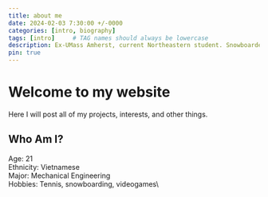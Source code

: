 ```yaml
---
title: about me
date: 2024-02-03 7:30:00 +/-0000
categories: [intro, biography]
tags: [intro]     # TAG names should always be lowercase
description: Ex-UMass Amherst, current Northeastern student. Snowboarder. Interested in robotics and robotic applications. Sometimes I make things with my friends. New website!
pin: true
---
```




# Welcome to my website

Here I will post all of my projects, interests, and other things. 

## Who Am I?

Age: 21\
Ethnicity: Vietnamese\
Major: Mechanical Engineering\
Hobbies: Tennis, snowboarding, videogames\





